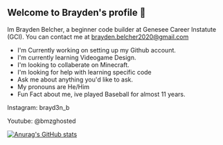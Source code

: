 ## Welcome to Brayden's profile 👋



Im Brayden Belcher, a beginner code  builder at Genesee Career Instatute (GCI).
You can contact me at brayden.belcher2020@gmail.com
- I'm Currently working on setting up my Github account.
- I'm currently learning Videogame Design.
- I'm looking to collaberate on Minecraft.
- I'm looking for help with learning specific code
- Ask me about anything you'd like to ask.
- My pronouns are He/Him
- Fun Fact about me, ive played Baseball for almost 11 years.

Instagram: brayd3n_b

Youtube: @bmzghosted

[![Anurag's GitHub stats](https://github-readme-stats.vercel.app/api?username=Brayden080108)](https://github.com/Brayden080108/github-readme-stats)


